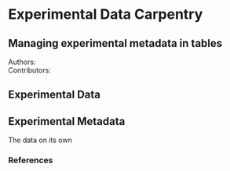 # Experimental Data Carpentry #
## Managing experimental metadata in tables ##

Authors: <br>
Contributors:

## Experimental Data ##

## Experimental Metadata ##

The data on its own 



### References ###
